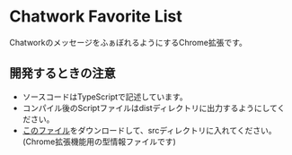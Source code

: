 Chatwork Favorite List
======================

ChatworkのメッセージをふぁぼれるようにするChrome拡張です。

開発するときの注意
------------------

* ソースコードはTypeScriptで記述しています。
* コンパイル後のScriptファイルはdistディレクトリに出力するようにしてください。
* [このファイル](https://github.com/borisyankov/DefinitelyTyped/blob/master/chrome/chrome.d.ts)をダウンロードして、srcディレクトリに入れてください。
  (Chrome拡張機能用の型情報ファイルです)